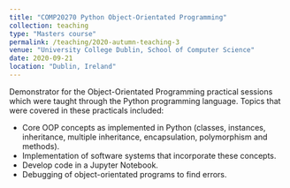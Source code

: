 ```yaml
---
title: "COMP20270 Python Object-Orientated Programming"
collection: teaching
type: "Masters course"
permalink: /teaching/2020-autumn-teaching-3
venue: "University College Dublin, School of Computer Science"
date: 2020-09-21
location: "Dublin, Ireland"
---
```


Demonstrator for the Object-Orientated Programming practical sessions which were taught through the Python programming language.
Topics that were covered in these practicals included:

* Core OOP concepts as implemented in Python (classes, instances, inheritance, multiple inheritance, encapsulation, 
  polymorphism and methods).
* Implementation of software systems that incorporate these concepts.
* Develop code in a Jupyter Notebook.
* Debugging of object-orientated programs to find errors.
